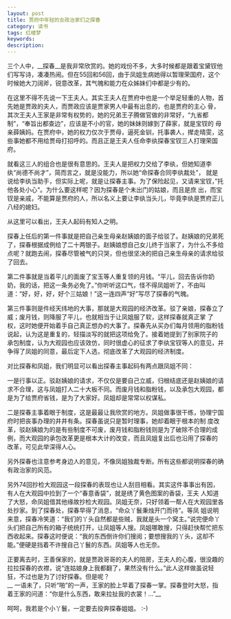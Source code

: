```yaml
---
layout: post
title: 贾府中年轻的女政治家们之探春
category: 读书
tags: 红楼梦
keywords: 
description: 
---
```

三个人中，__探春__是我非常欣赏的。她的戏份不多，大多时候都是跟着宝黛钗他们写写诗，凑凑热闹。但在55回和56回，由于凤姐生病她得以暂理荣国府，这个时候她大刀阔斧，锐意改革，其气魄和能力在众姊妹们中都是少有的。

在这里不得不先说一下王夫人。其实王夫人在贾府中也是一个举足轻重的人物，首先她是贾政的夫人，而贾政应该是贾家男人中最有出息的，也是贾府的主心 骨，其次王夫人王家是非常有权势的，她的兄弟王子腾做官做的非常好，“九省都制”，“奉旨出都查边”，应该是不小的官，她的妹妹则嫁到了薛家，就是宝钗的 母亲薛姨妈。在贾府中，她的权力仅次于贾母，逼死金钏，托事袭人，撵走晴雯，这些事她都不用给贾母打招呼的。而且正是王夫人任命李纨探春宝钗三人打理荣国 府。

就看这三人的组合也是很有意思的。王夫人是把权力交给了李纨，但她知道李纨“尚德不尚才”，简而言之，就是没能力，所以她“命探春合同李纨裁处”， 就是说给李纨当助手，但实际上呢，就是让探春主事。为了保险起见，又请来宝钗，”托他各处小心“。为什么要这样呢？因为探春是个未出门的姑娘，而且是庶 出，而宝钗是亲戚，不能算是贾府的人，所以名义上要让李纨当头儿，毕竟李纨是贾府正儿八经的媳妇。

从这里可以看出，王夫人起码有知人之明。

探春上任后的第一件事就是把自己亲生母亲赵姨娘的面子给驳了。赵姨娘的兄弟死了，探春根据成例给了二十两银子。赵姨娘想自己女儿终于当家了，为什么不多给点呢？就跑去闹，探春尽管被气的只哭，但也很坚决的把自己亲生母亲的请求给驳了回去。

第二件事就是当着平儿的面废了宝玉等人重复领的月钱。“平儿，回去告诉你奶奶，我的话，把这一条务必免了。”你听听这口气，怪不得凤姐听了，不由叫道：“好，好，好，好个三姑娘！”这一连四声“好”写尽了探春的气魄。

第三件事则是件经天纬地的大事，那就是大观园的经济改革。驳了亲娘，探春立了威；废月钱，则降服了平儿，也就相当于让凤姐服了软，这样探春就真正掌 了权，这时她便开始着手自己真正想办的大事了。探春先从买办们每月领用的脂粉钱说起，认为这是重复的，轻描淡写的就把这项给免了。接着她提到了别家院子的 承包制度，认为大观园也应该效仿，同时很虚心的征求了李纨宝钗等人的意见，并争得了凤姐的同意，最后定下人选，彻底改革了大观园的经济制度。

对比探春和凤姐，我们明显可以看出探春主事起码有两点跟凤姐不同：

一是行事以正。驳赵姨娘的请求，不仅仅是要自己立威，归根结底还是赵姨娘的请求不合理，这与凤姐打人二十大板不同。而废月钱和脂粉钱，以及承包大观园，都是为了给贾府省钱，是为了大家好。凤姐却是常常以权谋私。

二是探春主事着眼于制度，这是最最让我欣赏的地方。凤姐做事很干练，协理宁国府时把丧事办理的井井有条。探春虽说只是暂时理事，她却着眼于根本的制 度改革，驳赵姨娘为的是有些制度不可废，废月钱和脂粉钱则是为了破除不合理的成例，而大观园的承包改革更是根本大计的改变，而且凤姐复出后也沿用了探春的 改革，可见此举深得人心。

另外探春也注意参考身边人的意见，不像凤姐独裁专断。所有这些都说明探春的确有政治家的风范。

另外74回抄检大观园这一段探春的表现也让人刮目相看。其实这件事事出有因，有人在大观园中捡到了一个“春意香袋”，就是绣了黄色图案的香袋，王夫 人知道了大怒，命凤姐借其他缘故抄检大观园。凤姐无奈，只好领着一帮人在大观园里各处抄家。到了探春处，探春早得了消息，“命众丫鬟秉烛开门而待”。等凤 姐说明来意，探春冷笑道：“我们的丫头自然都是些贼，我就是头一个窝主。”说完便命丫头们把自己所有的箱子统统打开，让凤姐等人搜。凤姐哪敢搜，只得赶快帮忙把东西收起来。探春这时便说：“我的东西倒许你们搜阅；要想搜我的丫头，这却不能。”便硬是挡着不许搜自己丫鬟的东西。凤姐等人也无奈。

正要离去时，王善保家的，就是贾政哥哥的夫人的陪房，王夫人的心腹，很没趣的拉拉探春的衣襟，说“连姑娘身上我都翻了，果然没有什么。”此人这样做虽说轻狂，不过也是为了讨好探春。但是呢？  
__ 一语未了，只听“啪”的一声，王家的脸上早着了探春一掌。探春登时大怒，指着王家的问道：“你是什么东西，敢来拉扯我的衣裳！...”__

呵呵，我若是个小丫鬟，一定要去投奔探春姐姐。 :-)
